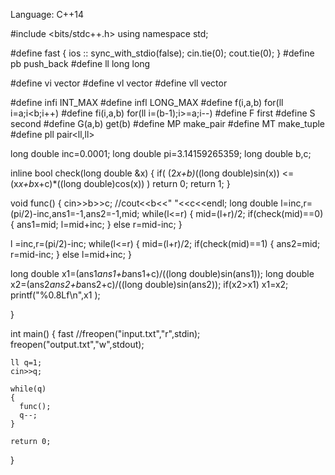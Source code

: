 Language: C++14

#include <bits/stdc++.h>
using namespace std;
 
#define fast { ios :: sync_with_stdio(false); cin.tie(0); cout.tie(0); }
#define pb push_back
#define ll long long
 
#define vi vector<int>
#define vl vector<long>
#define vll vector<long long>
 
#define infi INT_MAX
#define infl LONG_MAX
#define f(i,a,b) for(ll i=a;i<b;i++)
#define fi(i,a,b) for(ll i=(b-1);i>=a;i--)
#define F first
#define S second
#define G(a,b) get<a>(b)
#define MP make_pair
#define MT make_tuple
#define pll pair<ll,ll> 
 
long double inc=0.0001;
long double pi=3.14159265359;
long double b,c;

inline bool check(long double &x)
{
  if( (2*x+b)*((long double)sin(x)) <= (x*x+b*x+c)*((long double)cos(x)) ) return 0;
  return 1;
}

void func()
{ 
 cin>>b>>c;
 //cout<<b<<" "<<c<<endl;
 long double l=inc,r=(pi/2)-inc,ans1=-1,ans2=-1,mid;
 while(l<=r)
 {
   mid=(l+r)/2;
   if(check(mid)==0)
   {
    ans1=mid;
    l=mid+inc;
   }
   else r=mid-inc;
 }

 l =inc,r=(pi/2)-inc;
 while(l<=r)
 {
   mid=(l+r)/2;
   if(check(mid)==1)
   {
    ans2=mid;
    r=mid-inc;
   }
   else l=mid+inc;
 }

 long double x1=(ans1*ans1+b*ans1+c)/((long double)sin(ans1));
 long double x2=(ans2*ans2+b*ans2+c)/((long double)sin(ans2));
 if(x2>x1) x1=x2;
 printf("%0.8Lf\n",x1 );

} 
 
int main() 
{
    fast
    //freopen("input.txt","r",stdin); freopen("output.txt","w",stdout);
    
    ll q=1;
    cin>>q;
 
    while(q)
    {
      func();
      q--;
    }
 
    return 0;
}

